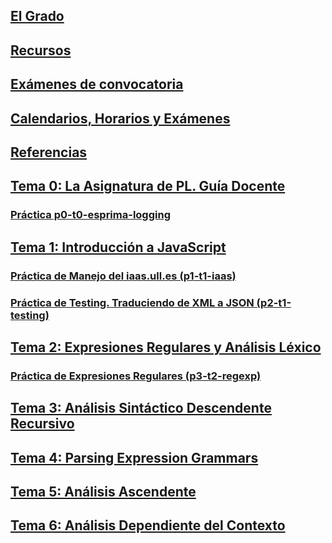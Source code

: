 ## [El Grado](degree.md)

## [Recursos](resources.md)

## [Exámenes de convocatoria](exams.md)

## [Calendarios, Horarios y Exámenes](timetables.md)

## [Referencias](references.md)

## [Tema 0: La Asignatura de PL. Guía Docente](tema0-introduccion-a-pl/guia-docente.md)

### [Práctica p0-t0-esprima-logging](tema0-introduccion-a-pl/practicas/p0-t0-esprima-logging)

## [Tema 1: Introducción a JavaScript](tema1-introduccion-a-javascript/)

### [Práctica de Manejo del iaas.ull.es (p1-t1-iaas)](tema1-introduccion-a-javascript/practicas/p1-t1-iaas/README.md)

### [Práctica de Testing. Traduciendo de XML a JSON (p2-t1-testing)](tema1-introduccion-a-javascript/practicas/p2-t1-testing/)

## [Tema 2: Expresiones Regulares y Análisis Léxico](tema2-expresiones-regulares-y-analisis-lexico/README.md)

### [ Práctica de Expresiones Regulares (p3-t2-regexp)](tema2-expresiones-regulares-y-analisis-lexico/practicas/p3-t2-regexp/reto)

## [Tema 3: Análisis Sintáctico Descendente Recursivo](tema3-analisis-descendente-predictivo-recursivo)

## [Tema 4: Parsing Expression Grammars](tema4-parsing-expression-grammars)

## [Tema 5: Análisis Ascendente](tema5-analisis-ascendente)

## [Tema 6: Análisis Dependiente del Contexto](tema6-analisis-dependiente-del-contexto)
